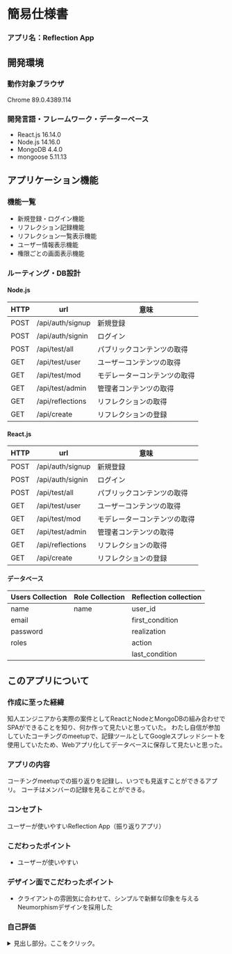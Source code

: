 # 簡易仕様書

### アプリ名：Reflection App  



## 開発環境
### 動作対象ブラウザ
Chrome 89.0.4389.114

### 開発言語・フレームワーク・データーベース
- React.js 16.14.0
- Node.js 14.16.0
- MongoDB 4.4.0
- mongoose 5.11.13


## アプリケーション機能
### 機能一覧
- 新規登録・ログイン機能
- リフレクション記録機能
- リフレクション一覧表示機能
- ユーザー情報表示機能
- 権限ごとの画面表示機能

### ルーティング・DB設計
#### Node.js
| HTTP | url              | 意味                     |
|---   |---               |---                       | 
| POST | /api/auth/signup | 新規登録                  |
| POST | /api/auth/signin | ログイン                  |
| POST | /api/test/all    | パブリックコンテンツの取得  |
| GET  | /api/test/user   | ユーザーコンテンツの取得    |
| GET  | /api/test/mod    | モデレーターコンテンツの取得 |
| GET  | /api/test/admin  | 管理者コンテンツの取得      |
| GET  | /api/reflections | リフレクションの取得        |
| GET  | /api/create      | リフレクションの登録        |

#### React.js
| HTTP | url              | 意味                     |
|---   |---               |---                       | 
| POST | /api/auth/signup | 新規登録                  |
| POST | /api/auth/signin | ログイン                  |
| POST | /api/test/all    | パブリックコンテンツの取得  |
| GET  | /api/test/user   | ユーザーコンテンツの取得    |
| GET  | /api/test/mod    | モデレーターコンテンツの取得 |
| GET  | /api/test/admin  | 管理者コンテンツの取得      |
| GET  | /api/reflections | リフレクションの取得        |
| GET  | /api/create      | リフレクションの登録        |

#### データベース
| Users Collection | Role Collection | Reflection collection |
|---               |---              |---                    |
| name             | name            | user_id               |
| email            |                 | first_condition       |
| password         |                 | realization           |
| roles            |                 | action                |
|                  |                 | last_condition        |


## このアプリについて
### 作成に至った経緯
知人エンジニアから実際の案件としてReactとNodeとMongoDBの組み合わせでSPAができることを知り、何か作って見たいと思っていた。
わたし自信が参加していたコーチングのmeetupで、記録ツールとしてGoogleスプレッドシートを使用していたため、Webアプリ化してデータベースに保存して見たいと思った。

### アプリの内容
コーチングmeetupでの振り返りを記録し、いつでも見返すことができるアプリ。
コーチはメンバーの記録を見ることができる。

### コンセプト
ユーザーが使いやすいReflection App（振り返りアプリ）

### こだわったポイント
- ユーザーが使いやすい

### デザイン面でこだわったポイント
- クライアントの雰囲気に合わせて、シンプルで新鮮な印象を与えるNeumorphismデザインを採用した


### 自己評価


<details>
  <summary>
    見出し部分。ここをクリック。
  </summary>
  <div>

ここが隠れてる部分。

  </div>
</details>
